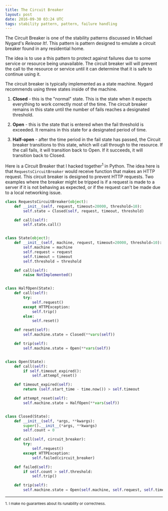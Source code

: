 ```yaml
---
title: The Circuit Breaker
layout: post
date: 2016-09-30 03:24 UTC
tags: stability pattern, pattern, failure handling
---
```


The Circuit Breaker is one of the stability patterns discussed in Michael Nygard's _Release It!_. This pattern is pattern designed to emulate a circuit breaker found in any residential home.

The idea is to use a this pattern to protect against failures due to some service or resource being unavailable. The circuit breaker will will prevent the call to the resource or service until it can determine that it is safe to continue using it.

The circuit breaker is typically implemented as a state machine. Nygard recommends using three states inside of the machine.

1. **Closed** - this is the "normal" state. This is the state when it expects everything to work correctly most of the time. The circuit breaker remains in this state until the number of fails reaches a designated threshold.

2. **Open** - this is the state that is entered when the fail threshold is exceeded. It remains in this state for a designated period of time.

3. **Half-open** - after the time period in the fail state has passed, the Circuit breaker transitions to this state, which will call through to the resource. If the call fails, it will transition back to Open. If it succeeds, it will transition back to Closed.

Here is a Circuit Breaker that I hacked together<sup>1</sup> in Python. The idea here is that `RequestsCircuitBreaker` would receive function that makes an HTTP request. This circuit breaker is designed to prevent HTTP requests. Two examples where the breaker might be tripped is if a request is made to a server if it is not behaving as expected, or if the request can't be made due to a local networking issue.

```python
class RequestsCircuitBreaker(object):
    def __init__(self, request, timeout=20000, threshold=10):
        self.state = Closed(self, request, timeout, threshold)

    def call(self):
        self.state.call()


class State(object):
    def __init__(self, machine, request, timeout=20000, threshold=10):
        self.machine = machine
        self.request = request
        self.timeout = timeout
        self.threshold = threshold

    def call(self):
        raise NotImplemented()


class HalfOpen(State):
    def call(self):
        try:
            self.request()
        except HTTPException:
            self.trip()
        else:
            self.reset()

    def reset(self):
        self.machine.state = Closed(**vars(self))

    def trip(self):
        self.machine.state = Open(**vars(self))


class Open(State):
    def call(self):
        if self.timeout_expired():
            self.attempt_reset()

    def timeout_expired(self):
        return (self.start_time - time.now()) > self.timeout

    def attempt_reset(self):
        self.machine.state = HalfOpen(**vars(self))


class Closed(State):
    def __init__(self, *args, **kwargs):
        super().__init__(*args, **kwargs)
        self.count = 0

    def call(self, circuit_breaker):
        try:
            self.request()
        except HTTPException:
            self.failed(circuit_breaker)

    def failed(self):
        if self.count > self.threshold:
            self.trip()

    def trip(self):
        self.machine.state = Open(self.machine, self.request, self.timeout, self.threshold)
```

---

<sub>1. I make no guarantees about its runability or correctness.</sub>
